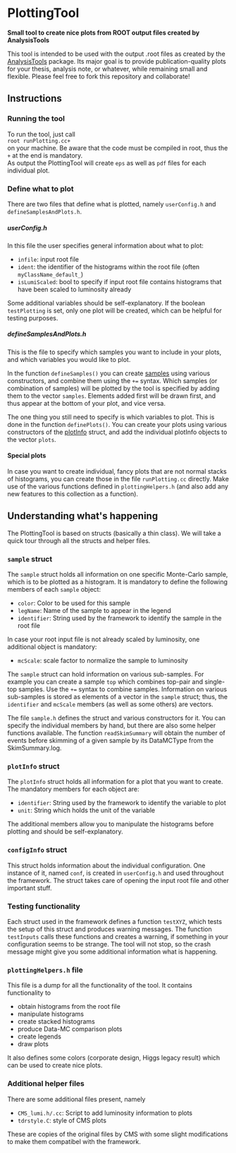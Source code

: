 PlottingTool
============

**Small tool to create nice plots from ROOT output files created by AnalysisTools**

This tool is intended to be used with the output .root files as created by the [AnalysisTools](https://github.com/inugent/AnalysisTools) package.
Its major goal is to provide publication-quality plots for your thesis, analysis note, or whatever, while remaining small and flexible.
Please feel free to fork this repository and collaborate!

## Instructions
### Running the tool
To run the tool, just call  
`root runPlotting.cc+`  
on your machine. Be aware that the code must be compiled in root, thus the `+` at the end is mandatory.  
As output the PlottingTool will create `eps` as well as `pdf` files for each individual plot.

### Define what to plot
There are two files that define what is plotted, namely `userConfig.h` and `defineSamplesAndPlots.h`.
##### userConfig.h
In this file the user specifies general information about what to plot:
* `infile`: input root file
* `ident`: the identifier of the histograms within the root file (often `myClassName_default_`)
* `isLumiScaled`: bool to specify if input root file contains histograms that have been scaled to luminosity already  

Some additional variables should be self-explanatory. If the boolean `testPlotting` is set, only one plot will be created, which can be helpful for testing purposes.

##### defineSamplesAndPlots.h
This is the file to specify which samples you want to include in your plots, and which variables you would like to plot.

In the function `defineSamples()` you can create [samples](#sample) using various constructors, and combine them using the `+=` syntax. Which samples (or combination of samples) will be plotted by the tool is specified by adding them to the vector `samples`. Elements added first will be drawn first, and thus appear at the bottom of your plot, and vice versa.

The one thing you still need to specify is which variables to plot. This is done in the function `definePlots()`. You can create your plots using various constructors of the [plotInfo](#plotInfo) struct, and add the individual plotInfo objects to the vector `plots`.

#### Special plots
In case you want to create individual, fancy plots that are not normal stacks of histograms, you can create those in the file `runPlotting.cc` directly. Make use of the various functions defined in `plottingHelpers.h` (and also add any new features to this collection as a function).

## Understanding what's happening
The PlottingTool is based on structs (basically a thin class). We will take a quick tour through all the structs and helper files.

### `sample` struct <a name="sample"></a>
The `sample` struct holds all information on one specific Monte-Carlo sample, which is to be plotted as a histogram. It is mandatory to define the following members of each `sample` object:
* `color`: Color to be used for this sample
* `legName`: Name of the sample to appear in the legend
* `identifier`: String used by the framework to identify the sample in the root file

In case your root input file is not already scaled by luminosity, one additional object is mandatory:
* `mcScale`: scale factor to normalize the sample to luminosity

The `sample` struct can hold information on various sub-samples. For example you can create a sample `top` which combines top-pair and single-top samples. Use the `+=` syntax to combine samples. Information on various sub-samples is stored as elements of a vector in the `sample` struct; thus, the `identifier` and `mcScale` members (as well as some others) are vectors.

The file `sample.h` defines the struct and various constructors for it. You can specify the individual members by hand, but there are also some helper functions available. The function `readSkimSummary` will obtain the number of events before skimming of a given sample by its DataMCType from the SkimSummary.log.

### `plotInfo` struct <a name="plotInfo"></a>
The `plotInfo` struct holds all information for a plot that you want to create. The mandatory members for each object are:
* `identifier`: String used by the framework to identify the variable to plot
* `unit`: String which holds the unit of the variable

The additional members allow you to manipulate the histograms before plotting and should be self-explanatory.

### `configInfo` struct
This struct holds information about the individual configuration. One instance of it, named `conf`,  is created in `userConfig.h` and used throughout the framework. The struct takes care of opening the input root file and other important stuff.

### Testing functionality
Each struct used in the framework defines a function `testXYZ`, which tests the setup of this struct and produces warning messages. The function `testInputs` calls these functions and creates a warning, if something in your configuration seems to be strange. The tool will not stop, so the crash message might give you some additional information what is happening.

### `plottingHelpers.h` file
This file is a dump for all the functionality of the tool. It contains functionality to
* obtain histograms from the root file
* manipulate histograms
* create stacked histograms
* produce Data-MC comparison plots
* create legends
* draw plots

It also defines some colors (corporate design, Higgs legacy result) which can be used to create nice plots.

### Additional helper files
There are some additional files present, namely
* `CMS_lumi.h/.cc`: Script to add luminosity information to plots
* `tdrstyle.C`: style of CMS plots

These are copies of the original files by CMS with some slight modifications to make them compatibel with the framework.
